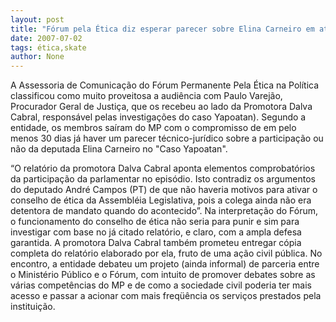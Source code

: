 ```yaml
---
layout: post
title: "Fórum pela Ética diz esperar parecer sobre Elina Carneiro em até 30 dias"
date: 2007-07-02
tags: ética,skate
author: None
---
```

A Assessoria de Comunica&ccedil;&atilde;o do F&oacute;rum Permanente Pela &Eacute;tica na Pol&iacute;tica classificou como muito proveitosa a audi&ecirc;ncia com Paulo Varej&atilde;o, Procurador Geral de Justi&ccedil;a, que os recebeu ao lado da Promotora Dalva Cabral, respons&aacute;vel pelas investiga&ccedil;&otilde;es do caso Yapoatan).
Segundo a entidade, os membros sa&iacute;ram do MP com o compromisso de em pelo menos 30 dias j&aacute; haver um parecer t&eacute;cnico-jur&iacute;dico sobre a participa&ccedil;&atilde;o ou n&atilde;o da deputada Elina Carneiro no &quot;Caso Yapoatan&quot;. 

&ldquo;O relat&oacute;rio da promotora Dalva Cabral aponta elementos comprobat&oacute;rios da participa&ccedil;&atilde;o da parlamentar no epis&oacute;dio. Isto contradiz os argumentos do deputado Andr&eacute; Campos (PT) de que n&atilde;o haveria motivos para ativar o conselho de &eacute;tica da Assembl&eacute;ia Legislativa, pois a colega ainda n&atilde;o era detentora de mandato quando do acontecido&rdquo;. 
Na interpreta&ccedil;&atilde;o do F&oacute;rum, o funcionamento do conselho de &eacute;tica n&atilde;o seria para punir e sim para investigar com base no j&aacute; citado relat&oacute;rio, e claro, com a ampla defesa garantida.
A promotora Dalva Cabral tamb&eacute;m prometeu entregar c&oacute;pia completa do relat&oacute;rio elaborado por ela, fruto de uma a&ccedil;&atilde;o civil p&uacute;blica.
No encontro, a entidade debateu um projeto (ainda informal) de parceria entre o Minist&eacute;rio P&uacute;blico e o F&oacute;rum, com intuito de promover debates sobre as v&aacute;rias compet&ecirc;ncias do MP e de como a sociedade civil poderia ter mais acesso e passar a acionar com mais freq&uuml;&ecirc;ncia os servi&ccedil;os prestados pela institui&ccedil;&atilde;o. 